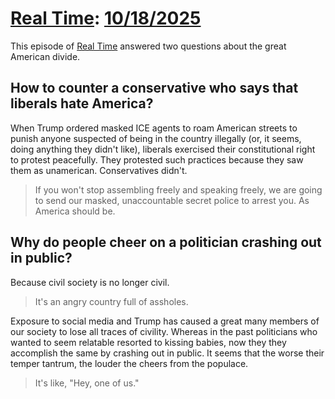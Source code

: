 # [Real Time](https://podcastindex.org/podcast/742515): [10/18/2025](https://writecomments.com/transcripts/?md5=0cdff2bd7db199c002395d6acf62222a)

This episode of [Real Time](../../../2025/10/16/real-time.md) answered two questions about the great American divide.

## How to counter a conservative who says that liberals hate America?

When Trump ordered masked ICE agents to roam American streets to punish anyone suspected of being in the country illegally (or, it seems, doing anything they didn't like), liberals exercised their constitutional right to protest peacefully. They protested such practices because they saw them as unamerican. Conservatives didn't.

> If you won't stop assembling freely and speaking freely, we are going to send our masked, unaccountable secret police to arrest you. As America should be.

## Why do people cheer on a politician crashing out in public?

Because civil society is no longer civil.

> It's an angry country full of assholes.

Exposure to social media and Trump has caused a great many members of our society to lose all traces of civility. Whereas in the past politicians who wanted to seem relatable resorted to kissing babies, now they they accomplish the same by crashing out in public. It seems that the worse their temper tantrum, the louder the cheers from the populace.

> It's like, "Hey, one of us."
